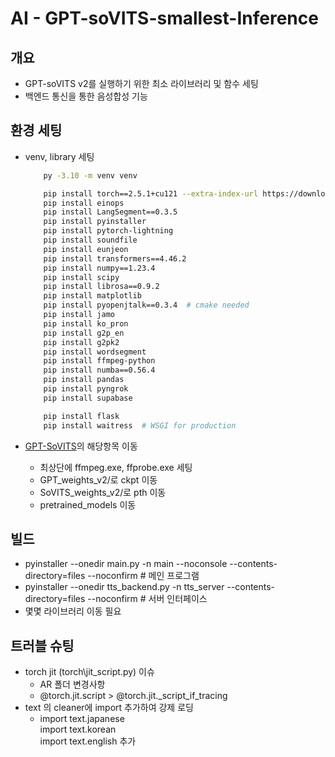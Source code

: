 # AI - GPT-soVITS-smallest-Inference

## 개요

- GPT-soVITS v2를 실행하기 위한 최소 라이브러리 및 함수 세팅
- 백엔드 통신을 통한 음성합성 기능

## 환경 세팅

- venv, library 세팅

    ``` bash
        py -3.10 -m venv venv

        pip install torch==2.5.1+cu121 --extra-index-url https://download.pytorch.org/whl/cu121
        pip install einops
        pip install LangSegment==0.3.5
        pip install pyinstaller
        pip install pytorch-lightning
        pip install soundfile
        pip install eunjeon
        pip install transformers==4.46.2
        pip install numpy==1.23.4
        pip install scipy
        pip install librosa==0.9.2
        pip install matplotlib
        pip install pyopenjtalk==0.3.4  # cmake needed
        pip install jamo
        pip install ko_pron
        pip install g2p_en
        pip install g2pk2
        pip install wordsegment
        pip install ffmpeg-python
        pip install numba==0.56.4
        pip install pandas
        pip install pyngrok
        pip install supabase 

        pip install flask
        pip install waitress  # WSGI for production
    ```

- [GPT-SoVITS](https://github.com/RVC-Boss/GPT-SoVITS)의 해당항목 이동
  - 최상단에 ffmpeg.exe, ffprobe.exe 세팅
  - GPT_weights_v2/로 ckpt 이동
  - SoVITS_weights_v2/로 pth 이동
  - pretrained_models 이동

## 빌드

- pyinstaller --onedir main.py -n main --noconsole --contents-directory=files --noconfirm # 메인 프로그램
- pyinstaller --onedir tts_backend.py -n tts_server --contents-directory=files --noconfirm # 서버 인터페이스
- 몇몇 라이브러리 이동 필요

## 트러블 슈팅

- torch jit (torch\jit\_script.py) 이슈
  - AR 폴더 변경사항
  - @torch.jit.script > @torch.jit._script_if_tracing
- text 의 cleaner에 import 추가하여 강제 로딩
  - import text.japanese  
    import text.korean  
    import text.english 추가  
